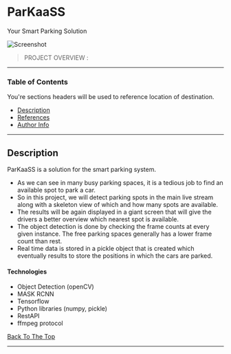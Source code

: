 # ParKaaSS 

Your Smart Parking Solution


![Screenshot](https://user-images.githubusercontent.com/75924783/205169564-847a6ac4-1cf0-4441-8e0c-83da95004e15.jpg)

> PROJECT OVERVIEW :

---

### Table of Contents
You're sections headers will be used to reference location of destination.

- [Description](#description)
- [References](#references)
- [Author Info](#author-info)

---

## Description

ParKaaSS is a solution for the smart parking system.

- As we can see in many busy parking spaces, it is a tedious job to find an available spot to park a car.
- So in this project, we will detect parking spots in the main live stream along with a skeleton view of which and how many spots are available.
- The results will be again displayed in a giant screen that will give the drivers a better overview which nearest spot is available.
- The object detection is done by checking the frame counts at every given instance. The free parking spaces generally has a lower frame count than rest.
- Real time data is stored in a pickle object that is created which eventually results to store the positions in which the cars are parked.

#### Technologies

- Object Detection (openCV)
- MASK RCNN
- Tensorflow
- Python libraries (numpy, pickle)
- RestAPI
- ffmpeg protocol

[Back To The Top](#ParkaaSS)

---


